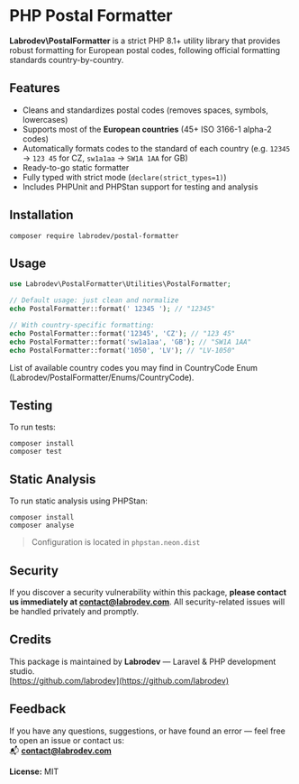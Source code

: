 # PHP Postal Formatter

**Labrodev\PostalFormatter** is a strict PHP 8.1+ utility library that provides robust formatting for European postal codes, following official formatting standards country-by-country.


## Features

- Cleans and standardizes postal codes (removes spaces, symbols, lowercases)
- Supports most of the **European countries** (45+ ISO 3166-1 alpha-2 codes)
- Automatically formats codes to the standard of each country (e.g. `12345` → `123 45` for CZ, `sw1a1aa` → `SW1A 1AA` for GB)
- Ready-to-go static formatter
- Fully typed with strict mode (`declare(strict_types=1)`)
- Includes PHPUnit and PHPStan support for testing and analysis


## Installation

```
composer require labrodev/postal-formatter
```

## Usage

```php
use Labrodev\PostalFormatter\Utilities\PostalFormatter;

// Default usage: just clean and normalize
echo PostalFormatter::format(' 12345 '); // "12345"

// With country-specific formatting:
echo PostalFormatter::format('12345', 'CZ'); // "123 45"
echo PostalFormatter::format('sw1a1aa', 'GB'); // "SW1A 1AA"
echo PostalFormatter::format('1050', 'LV'); // "LV-1050"
```

List of available country codes you may find in CountryCode Enum (Labrodev/PostalFormatter/Enums/CountryCode).

## Testing

To run tests:

```
composer install
composer test
```


## Static Analysis

To run static analysis using PHPStan:

```
composer install
composer analyse
```

> Configuration is located in `phpstan.neon.dist`

## Security

If you discover a security vulnerability within this package, **please contact us immediately at [contact@labrodev.com](mailto:contact@labrodev.com)**. All security-related issues will be handled privately and promptly.

## Credits

This package is maintained by **Labrodev** — Laravel & PHP development studio.  
[https://github.com/labrodev](https://github.com/labrodev)

## Feedback

If you have any questions, suggestions, or have found an error — feel free to open an issue or contact us:  
📬 **contact@labrodev.com**

**License:** MIT